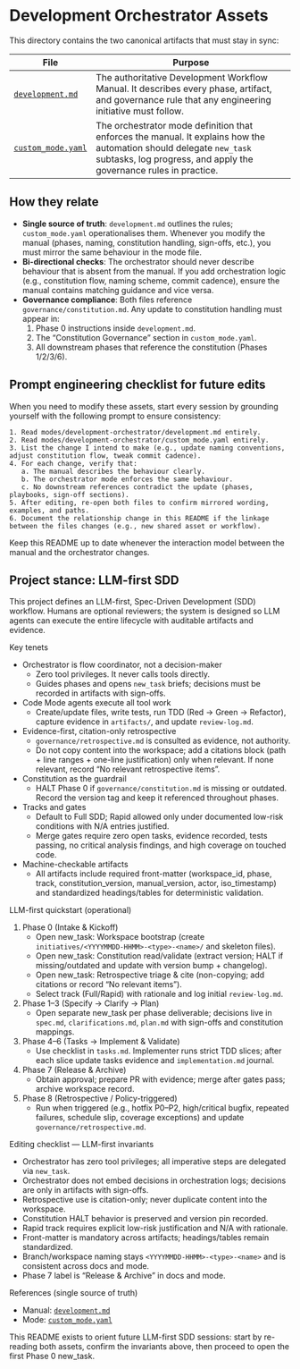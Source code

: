 # Development Orchestrator Assets

This directory contains the two canonical artifacts that must stay in sync:

| File | Purpose |
| ---- | -------- |
| [`development.md`](development.md) | The authoritative Development Workflow Manual. It describes every phase, artifact, and governance rule that any engineering initiative must follow. |
| [`custom_mode.yaml`](custom_mode.yaml) | The orchestrator mode definition that enforces the manual. It explains how the automation should delegate `new_task` subtasks, log progress, and apply the governance rules in practice. |

## How they relate

- **Single source of truth**: `development.md` outlines the rules; `custom_mode.yaml` operationalises them. Whenever you modify the manual (phases, naming, constitution handling, sign-offs, etc.), you must mirror the same behaviour in the mode file.
- **Bi-directional checks**: The orchestrator should never describe behaviour that is absent from the manual. If you add orchestration logic (e.g., constitution flow, naming scheme, commit cadence), ensure the manual contains matching guidance and vice versa.
- **Governance compliance**: Both files reference `governance/constitution.md`. Any update to constitution handling must appear in:
  1. Phase 0 instructions inside `development.md`.
  2. The “Constitution Governance” section in `custom_mode.yaml`.
  3. All downstream phases that reference the constitution (Phases 1/2/3/6).

## Prompt engineering checklist for future edits

When you need to modify these assets, start every session by grounding yourself with the following prompt to ensure consistency:

```
1. Read modes/development-orchestrator/development.md entirely.
2. Read modes/development-orchestrator/custom_mode.yaml entirely.
3. List the change I intend to make (e.g., update naming conventions, adjust constitution flow, tweak commit cadence).
4. For each change, verify that:
   a. The manual describes the behaviour clearly.
   b. The orchestrator mode enforces the same behaviour.
   c. No downstream references contradict the update (phases, playbooks, sign-off sections).
5. After editing, re-open both files to confirm mirrored wording, examples, and paths.
6. Document the relationship change in this README if the linkage between the files changes (e.g., new shared asset or workflow).
```

Keep this README up to date whenever the interaction model between the manual and the orchestrator changes.
## Project stance: LLM-first SDD

This project defines an LLM-first, Spec-Driven Development (SDD) workflow. Humans are optional reviewers; the system is designed so LLM agents can execute the entire lifecycle with auditable artifacts and evidence.

Key tenets
- Orchestrator is flow coordinator, not a decision-maker
  - Zero tool privileges. It never calls tools directly.
  - Guides phases and opens `new_task` briefs; decisions must be recorded in artifacts with sign-offs.
- Code Mode agents execute all tool work
  - Create/update files, write tests, run TDD (Red → Green → Refactor), capture evidence in `artifacts/`, and update `review-log.md`.
- Evidence-first, citation-only retrospective
  - `governance/retrospective.md` is consulted as evidence, not authority.
  - Do not copy content into the workspace; add a citations block (path + line ranges + one-line justification) only when relevant. If none relevant, record “No relevant retrospective items”.
- Constitution as the guardrail
  - HALT Phase 0 if `governance/constitution.md` is missing or outdated. Record the version tag and keep it referenced throughout phases.
- Tracks and gates
  - Default to Full SDD; Rapid allowed only under documented low-risk conditions with N/A entries justified.
  - Merge gates require zero open tasks, evidence recorded, tests passing, no critical analysis findings, and high coverage on touched code.
- Machine-checkable artifacts
  - All artifacts include required front-matter (workspace_id, phase, track, constitution_version, manual_version, actor, iso_timestamp) and standardized headings/tables for deterministic validation.

LLM-first quickstart (operational)
1) Phase 0 (Intake & Kickoff)
   - Open new_task: Workspace bootstrap (create `initiatives/<YYYYMMDD-HHMM>-<type>-<name>/` and skeleton files).
   - Open new_task: Constitution read/validate (extract version; HALT if missing/outdated and update with version bump + changelog).
   - Open new_task: Retrospective triage & cite (non-copying; add citations or record “No relevant items”).
   - Select track (Full/Rapid) with rationale and log initial `review-log.md`.
2) Phase 1–3 (Specify → Clarify → Plan)
   - Open separate new_task per phase deliverable; decisions live in `spec.md`, `clarifications.md`, `plan.md` with sign-offs and constitution mappings.
3) Phase 4–6 (Tasks → Implement & Validate)
   - Use checklist in `tasks.md`. Implementer runs strict TDD slices; after each slice update tasks evidence and `implementation.md` journal.
4) Phase 7 (Release & Archive)
   - Obtain approval; prepare PR with evidence; merge after gates pass; archive workspace record.
5) Phase 8 (Retrospective / Policy-triggered)
   - Run when triggered (e.g., hotfix P0–P2, high/critical bugfix, repeated failures, schedule slip, coverage exceptions) and update `governance/retrospective.md`.

Editing checklist — LLM-first invariants
- Orchestrator has zero tool privileges; all imperative steps are delegated via `new_task`.
- Orchestrator does not embed decisions in orchestration logs; decisions are only in artifacts with sign-offs.
- Retrospective use is citation-only; never duplicate content into the workspace.
- Constitution HALT behavior is preserved and version pin recorded.
- Rapid track requires explicit low-risk justification and N/A with rationale.
- Front-matter is mandatory across artifacts; headings/tables remain standardized.
- Branch/workspace naming stays `<YYYYMMDD-HHMM>-<type>-<name>` and is consistent across docs and mode.
- Phase 7 label is “Release & Archive” in docs and mode.

References (single source of truth)
- Manual: [`development.md`](development.md)
- Mode: [`custom_mode.yaml`](custom_mode.yaml)

This README exists to orient future LLM-first SDD sessions: start by re-reading both assets, confirm the invariants above, then proceed to open the first Phase 0 new_task.